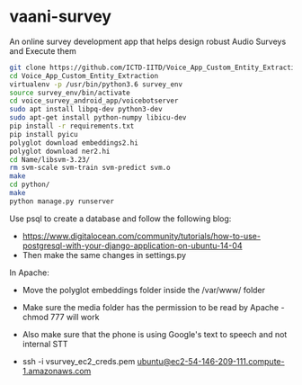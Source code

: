# vaani-survey
An online survey development app that helps design robust Audio Surveys and Execute them

```bash
git clone https://github.com/ICTD-IITD/Voice_App_Custom_Entity_Extraction.git
cd Voice_App_Custom_Entity_Extraction
virtualenv -p /usr/bin/python3.6 survey_env
source survey_env/bin/activate
cd voice_survey_android_app/voicebotserver
sudo apt install libpq-dev python3-dev
sudo apt-get install python-numpy libicu-dev
pip install -r requirements.txt
pip install pyicu
polyglot download embeddings2.hi
polyglot download ner2.hi
cd Name/libsvm-3.23/
rm svm-scale svm-train svm-predict svm.o
make
cd python/
make
python manage.py runserver
```

Use psql to create a database and follow the following blog:
- https://www.digitalocean.com/community/tutorials/how-to-use-postgresql-with-your-django-application-on-ubuntu-14-04
- Then make the same changes in settings.py

In Apache:
- Move the polyglot embeddings folder inside the /var/www/ folder
- Make sure the media folder has the permission to be read by Apache - chmod 777 will work 
- Also make sure that the phone is using Google's text to speech and not internal STT

- ssh -i vsurvey_ec2_creds.pem ubuntu@ec2-54-146-209-111.compute-1.amazonaws.com
